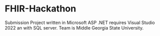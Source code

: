 # FHIR-Hackathon
Submission
Project written in Microsoft ASP .NET requires Visual Studio 2022 an with SQL server. Team is Middle Georgia State University.
